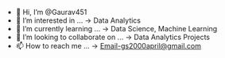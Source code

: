 - 👋 Hi, I’m @Gaurav451
- 👀 I’m interested in ... -> Data Analytics
- 🌱 I’m currently learning ... -> Data Science, Machine Learning
- 💞️ I’m looking to collaborate on ... -> Data Analytics Projects
- 📫 How to reach me ... -> Email-gs2000april@gmail.com

<!---
Gaurav451/Gaurav451 is a ✨ special ✨ repository because its `README.md` (this file) appears on your GitHub profile.
You can click the Preview link to take a look at your changes.
--->
